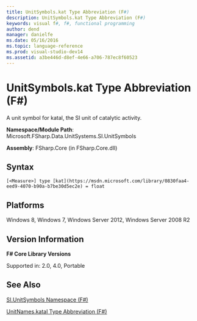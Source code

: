 ```yaml
---
title: UnitSymbols.kat Type Abbreviation (F#)
description: UnitSymbols.kat Type Abbreviation (F#)
keywords: visual f#, f#, functional programming
author: dend
manager: danielfe
ms.date: 05/16/2016
ms.topic: language-reference
ms.prod: visual-studio-dev14
ms.assetid: a3be446d-d8ef-4e66-a706-787ec8f60523 
---
```


# UnitSymbols.kat Type Abbreviation (F#)

A unit symbol for katal, the SI unit of catalytic activity.

**Namespace/Module Path**: Microsoft.FSharp.Data.UnitSystems.SI.UnitSymbols

**Assembly**: FSharp.Core (in FSharp.Core.dll)


## Syntax

```
[<Measure>] type [kat](https://msdn.microsoft.com/library/0830faa4-eed9-4070-b90a-b7be30d5ec2e) = float
```

## Platforms
Windows 8, Windows 7, Windows Server 2012, Windows Server 2008 R2


## Version Information
**F# Core Library Versions**

Supported in: 2.0, 4.0, Portable




## See Also
[SI.UnitSymbols Namespace &#40;F&#35;&#41;](SI.UnitSymbols-Namespace-%5BFSharp%5D.md)

[UnitNames.katal Type Abbreviation &#40;F&#35;&#41;](UnitNames.katal-Type-Abbreviation-%5BFSharp%5D.md)

